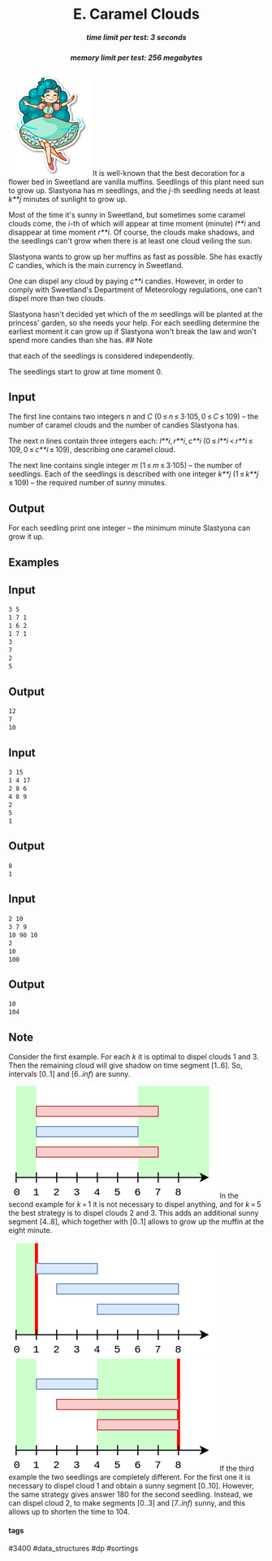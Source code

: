 <h1 style='text-align: center;'> E. Caramel Clouds</h1>

<h5 style='text-align: center;'>time limit per test: 3 seconds</h5>
<h5 style='text-align: center;'>memory limit per test: 256 megabytes</h5>

 ![](images/36624cbce8f453732b12a987f0500d4e7df38f48.png) It is well-known that the best decoration for a flower bed in Sweetland are vanilla muffins. Seedlings of this plant need sun to grow up. Slastyona has *m* seedlings, and the *j*-th seedling needs at least *k**j* minutes of sunlight to grow up.

Most of the time it's sunny in Sweetland, but sometimes some caramel clouds come, the *i*-th of which will appear at time moment (minute) *l**i* and disappear at time moment *r**i*. Of course, the clouds make shadows, and the seedlings can't grow when there is at least one cloud veiling the sun.

Slastyona wants to grow up her muffins as fast as possible. She has exactly *C* candies, which is the main currency in Sweetland. 

One can dispel any cloud by paying *c**i* candies. However, in order to comply with Sweetland's Department of Meteorology regulations, one can't dispel more than two clouds.

Slastyona hasn't decided yet which of the *m* seedlings will be planted at the princess' garden, so she needs your help. For each seedling determine the earliest moment it can grow up if Slastyona won't break the law and won't spend more candies than she has. ## Note

 that each of the seedlings is considered independently.

The seedlings start to grow at time moment 0.

## Input

The first line contains two integers *n* and *C* (0 ≤ *n* ≤ 3·105, 0 ≤ *C* ≤ 109) – the number of caramel clouds and the number of candies Slastyona has.

The next *n* lines contain three integers each: *l**i*, *r**i*, *c**i* (0 ≤ *l**i* < *r**i* ≤ 109, 0 ≤ *c**i* ≤ 109), describing one caramel cloud.

The next line contains single integer *m* (1 ≤ *m* ≤ 3·105) – the number of seedlings. Each of the seedlings is described with one integer *k**j* (1 ≤ *k**j* ≤ 109) – the required number of sunny minutes.

## Output

For each seedling print one integer – the minimum minute Slastyona can grow it up.

## Examples

## Input


```
3 5  
1 7 1  
1 6 2  
1 7 1  
3  
7  
2  
5  

```
## Output


```
12  
7  
10  

```
## Input


```
3 15  
1 4 17  
2 8 6  
4 8 9  
2  
5  
1  

```
## Output


```
8  
1  

```
## Input


```
2 10  
3 7 9  
10 90 10  
2  
10  
100  

```
## Output


```
10  
104  

```
## Note

Consider the first example. For each *k* it is optimal to dispel clouds 1 and 3. Then the remaining cloud will give shadow on time segment [1..6]. So, intervals [0..1] and [6..*inf*) are sunny.

 ![](images/066cb0a5b4f145a41f36e530fefa508526cf0dd7.png) In the second example for *k* = 1 it is not necessary to dispel anything, and for *k* = 5 the best strategy is to dispel clouds 2 and 3. This adds an additional sunny segment [4..8], which together with [0..1] allows to grow up the muffin at the eight minute.

 ![](images/30073914a2965dd1e90d706eeb3862cc8b8be2b8.png) ![](images/70012638d03549012795eea6f5030e5ce37f1137.png) If the third example the two seedlings are completely different. For the first one it is necessary to dispel cloud 1 and obtain a sunny segment [0..10]. However, the same strategy gives answer 180 for the second seedling. Instead, we can dispel cloud 2, to make segments [0..3] and [7..*inf*) sunny, and this allows up to shorten the time to 104.



#### tags 

#3400 #data_structures #dp #sortings 